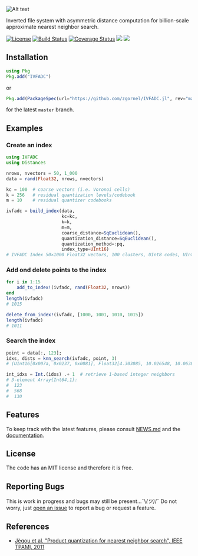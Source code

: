 ![Alt text](https://github.com/zgornel/IVFADC.jl/blob/master/docs/src/assets/logo.png)

Inverted file system with asymmetric distance computation for billion-scale approximate nearest neighbor search.

[![License](http://img.shields.io/badge/license-MIT-brightgreen.svg?style=flat)](LICENSE.md)
[![Build Status](https://travis-ci.org/zgornel/IVFADC.jl.svg?branch=master)](https://travis-ci.org/zgornel/IVFADC.jl)
[![Coverage Status](https://coveralls.io/repos/github/zgornel/IVFADC.jl/badge.svg?branch=master)](https://coveralls.io/github/zgornel/IVFADC.jl?branch=master)
[![](https://img.shields.io/badge/docs-stable-blue.svg)](https://zgornel.github.io/IVFADC.jl/stable)
[![](https://img.shields.io/badge/docs-dev-blue.svg)](https://zgornel.github.io/IVFADC.jl/dev)


## Installation
```julia
using Pkg
Pkg.add("IVFADC")
```
or
```julia
Pkg.add(PackageSpec(url="https://github.com/zgornel/IVFADC.jl", rev="master"))
```
for the latest `master` branch.


## Examples

### Create an index
```julia
using IVFADC
using Distances

nrows, nvectors = 50, 1_000
data = rand(Float32, nrows, nvectors)

kc = 100  # coarse vectors (i.e. Voronoi cells)
k = 256   # residual quantization levels/codebook
m = 10	  # residual quantizer codebooks

ivfadc = build_index(data,
                     kc=kc,
                     k=k,
                     m=m,
                     coarse_distance=SqEuclidean(),
                     quantization_distance=SqEuclidean(),
                     quantization_method=:pq,
                     index_type=UInt16)
# IVFADC Index 50×1000 Float32 vectors, 100 clusters, UInt8 codes, UInt16 indexes
```

### Add ond delete points to the index
```julia
for i in 1:15
    add_to_index!(ivfadc, rand(Float32, nrows))
end
length(ivfadc)
# 1015

delete_from_index!(ivfadc, [1000, 1001, 1010, 1015])
length(ivfadc)
# 1011
```

### Search the index
```julia
point = data[:, 123];
idxs, dists = knn_search(ivfadc, point, 3)
# (UInt16[0x007a, 0x0237, 0x0081], Float32[4.303085, 10.026548, 10.06385])

int_idxs = Int.(idxs) .+ 1  # retrieve 1-based integer neighbors
# 3-element Array{Int64,1}:
#  123
#  568
#  130
```


## Features
To keep track with the latest features, please consult [NEWS.md](https://github.com/zgornel/IVFADC.jl/blob/master/NEWS.md) and the [documentation](https://zgornel.github.io/IVFADC.jl/dev).


## License

The code has an MIT license and therefore it is free.


## Reporting Bugs

This is work in progress and bugs may still be present...¯\\_(ツ)_/¯ Do not worry, just [open an issue](https://github.com/zgornel/IVFADC.jl/issues/new) to report a bug or request a feature.


## References

 - [Jègou et al. "Product quantization for nearest neighbor search", IEEE TPAMI, 2011](https://hal.inria.fr/file/index/docid/514462/filename/paper_hal.pdf)

